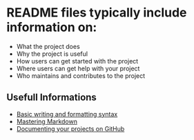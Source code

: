 # README files typically include information on:

- What the project does
- Why the project is useful
- How users can get started with the project
- Where users can get help with your project
- Who maintains and contributes to the project

## Usefull Informations 
- [Basic writing and formatting syntax](https://help.github.com/en/articles/basic-writing-and-formatting-syntax)
- [Mastering Markdown](https://guides.github.com/features/mastering-markdown/)
- [Documenting your projects on GitHub](https://guides.github.com/features/wikis/) 
